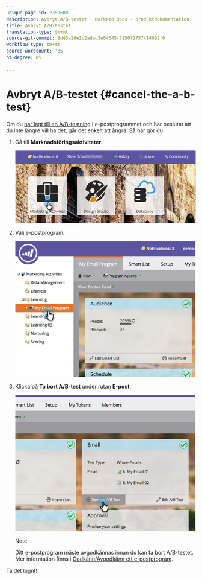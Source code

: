 ```yaml
---
unique-page-id: 2359600
description: Avbryt A/B-testet - Marketo Docs - produktdokumentation
title: Avbryt A/B-testet
translation-type: tm+mt
source-git-commit: 8d45a28e1c2adad3e04645f7150f1757414092f0
workflow-type: tm+mt
source-wordcount: '85'
ht-degree: 0%

---
```



# Avbryt A/B-testet {#cancel-the-a-b-test}

Om du [har lagt till en A/B-testning](/help/marketo/product-docs/email-marketing/email-programs/email-program-actions/email-test-a-b-test/add-an-a-b-test.md) i e-postprogrammet och har beslutat att du inte längre vill ha det, går det enkelt att ångra. Så här gör du.

1. Gå till **Marknadsföringsaktiviteter**.

   ![](assets/login-marketing-activities-1.png)

1. Välj e-postprogram.

   ![](assets/selectemailprogram-1.jpg)

1. Klicka på **Ta bort A/B-test** under rutan **E-post**.

   ![](assets/image2015-5-6-14-3a27-3a58.png)

   >[!NOTE]
   >
   >Ditt e-postprogram måste avgodkännas innan du kan ta bort A/B-testet. Mer information finns i [Godkänn/Avgodkänn ett e-postprogram](/help/marketo/product-docs/email-marketing/email-programs/email-program-actions/approve-unapprove-an-email-program.md).

Ta det lugnt!
